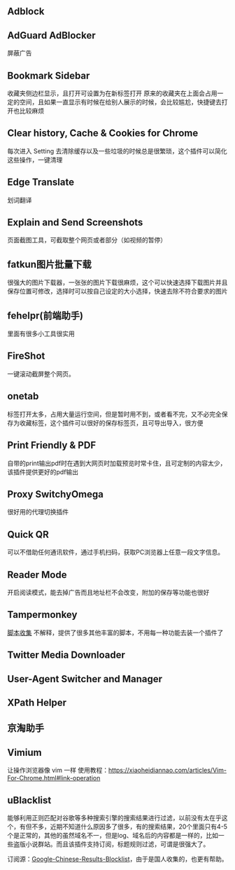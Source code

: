 ## Adblock

## AdGuard AdBlocker

屏蔽广告

## Bookmark Sidebar

收藏夹侧边栏显示，且打开可设置为在新标签打开
原来的收藏夹在上面会占用一定的空间，且如果一直显示有时候在给别人展示的时候，会比较尴尬，快捷键去打开也比较麻烦

## Clear history, Cache & Cookies for Chrome

每次进入 Setting 去清除缓存以及一些垃圾的时候总是很繁琐，这个插件可以简化这些操作，一键清理

## Edge Translate

划词翻译

## Explain and Send Screenshots

页面截图工具，可截取整个网页或者部分（如视频的暂停）

## fatkun图片批量下载

很强大的图片下载器，一张张的图片下载很麻烦，这个可以快速选择下载图片并且保存位置可修改，选择时可以按自己设定的大小选择，快速去除不符合要求的图片

## fehelpr(前端助手)

里面有很多小工具很实用

## FireShot

一键滚动截屏整个网页。

## onetab

标签打开太多，占用大量运行空间，但是暂时用不到，或者看不完，又不必完全保存为收藏标签，这个插件可以很好的保存标签页，且可导出导入，很方便

## Print Friendly & PDF

自带的print输出pdf时在遇到大网页时加载预览时常卡住，且可定制的内容太少，该插件提供更好的pdf输出

## Proxy SwitchyOmega

很好用的代理切换插件

## Quick QR

可以不借助任何通讯软件，通过手机扫码，获取PC浏览器上任意一段文字信息。

## Reader Mode

开启阅读模式，能去掉广告而且地址栏不会改变，附加的保存等功能也很好

## Tampermonkey

[脚本收集](./Tampermonkey_script.md)
不解释，提供了很多其他丰富的脚本，不用每一种功能去装一个插件了

## Twitter Media Downloader

## User-Agent Switcher and Manager

## XPath Helper

## 京淘助手

## Vimium

让操作浏览器像 vim 一样
使用教程：<https://xiaoheidiannao.com/articles/Vim-For-Chrome.html#link-operation>

## uBlacklist

能够利用正则匹配对谷歌等多种搜索引擎的搜索结果进行过滤，以前没有太在乎这个，有但不多，近期不知道什么原因多了很多，有的搜索结果，20个里面只有4-5个是正常的，其他的虽然域名不一，但是log、域名后的内容都是一样的，比如一些盗版小说群站。而且该插件支持订阅，标题规则过滤，可谓是很强大了。

订阅源：[Google-Chinese-Results-Blocklist](https://github.com/cobaltdisco/Google-Chinese-Results-Blocklist)，由于是国人收集的，也更有帮助。
